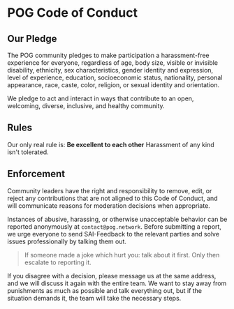 # POG Code of Conduct

## Our Pledge

The POG community pledges to make participation a harassment-free experience for everyone, regardless of age, body
size, visible or invisible disability, ethnicity, sex characteristics, gender
identity and expression, level of experience, education, socioeconomic status,
nationality, personal appearance, race, caste, color, religion, or sexual identity
and orientation.

We pledge to act and interact in ways that contribute to an open, welcoming,
diverse, inclusive, and healthy community.

## Rules

Our only real rule is: **Be excellent to each other**
Harassment of any kind isn't tolerated.

## Enforcement

Community leaders have the right and responsibility to remove, edit, or reject any contributions that are
not aligned to this Code of Conduct, and will communicate reasons for moderation decisions when appropriate.

Instances of abusive, harassing, or otherwise unacceptable behavior can be reported anonymously at `contact@pog.network`.
Before submitting a report, we urge everyone to send SAI-Feedback to the relevant parties and solve issues professionally by talking them out.

> If someone made a joke which hurt you: talk about it first. Only then escalate to reporting it.

If you disagree with a decision, please message us at the same address, and we will discuss it again with the entire team.
We want to stay away from punishments as much as possible and talk everything out, but if the situation demands it, the team will take the necessary steps.
